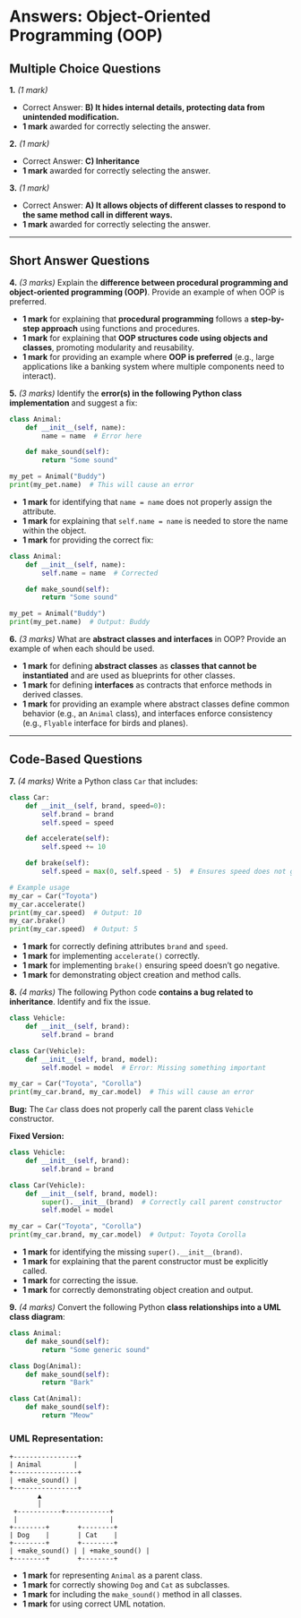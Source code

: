 # **Answers: Object-Oriented Programming (OOP)**

## **Multiple Choice Questions**

**1.** *(1 mark)*  
- Correct Answer: **B) It hides internal details, protecting data from unintended modification.**  
- **1 mark** awarded for correctly selecting the answer.  

**2.** *(1 mark)*  
- Correct Answer: **C) Inheritance**  
- **1 mark** awarded for correctly selecting the answer.  

**3.** *(1 mark)*  
- Correct Answer: **A) It allows objects of different classes to respond to the same method call in different ways.**  
- **1 mark** awarded for correctly selecting the answer.  

---

## **Short Answer Questions**

**4.** *(3 marks)* Explain the **difference between procedural programming and object-oriented programming (OOP)**. Provide an example of when OOP is preferred.
- **1 mark** for explaining that **procedural programming** follows a **step-by-step approach** using functions and procedures.
- **1 mark** for explaining that **OOP structures code using objects and classes**, promoting modularity and reusability.
- **1 mark** for providing an example where **OOP is preferred** (e.g., large applications like a banking system where multiple components need to interact).  

**5.** *(3 marks)* Identify the **error(s) in the following Python class implementation** and suggest a fix:
```python
class Animal:
    def __init__(self, name):
        name = name  # Error here

    def make_sound(self):
        return "Some sound"

my_pet = Animal("Buddy")
print(my_pet.name)  # This will cause an error
```
- **1 mark** for identifying that `name = name` does not properly assign the attribute.
- **1 mark** for explaining that `self.name = name` is needed to store the name within the object.
- **1 mark** for providing the correct fix:
```python
class Animal:
    def __init__(self, name):
        self.name = name  # Corrected

    def make_sound(self):
        return "Some sound"

my_pet = Animal("Buddy")
print(my_pet.name)  # Output: Buddy
```

**6.** *(3 marks)* What are **abstract classes and interfaces** in OOP? Provide an example of when each should be used.
- **1 mark** for defining **abstract classes** as **classes that cannot be instantiated** and are used as blueprints for other classes.
- **1 mark** for defining **interfaces** as contracts that enforce methods in derived classes.
- **1 mark** for providing an example where abstract classes define common behavior (e.g., an `Animal` class), and interfaces enforce consistency (e.g., `Flyable` interface for birds and planes).

---

## **Code-Based Questions**

**7.** *(4 marks)* Write a Python class `Car` that includes:
```python
class Car:
    def __init__(self, brand, speed=0):
        self.brand = brand
        self.speed = speed

    def accelerate(self):
        self.speed += 10

    def brake(self):
        self.speed = max(0, self.speed - 5)  # Ensures speed does not go below 0

# Example usage
my_car = Car("Toyota")
my_car.accelerate()
print(my_car.speed)  # Output: 10
my_car.brake()
print(my_car.speed)  # Output: 5
```
- **1 mark** for correctly defining attributes `brand` and `speed`.
- **1 mark** for implementing `accelerate()` correctly.
- **1 mark** for implementing `brake()` ensuring speed doesn’t go negative.
- **1 mark** for demonstrating object creation and method calls.

**8.** *(4 marks)* The following Python code **contains a bug related to inheritance**. Identify and fix the issue.
```python
class Vehicle:
    def __init__(self, brand):
        self.brand = brand

class Car(Vehicle):
    def __init__(self, brand, model):
        self.model = model  # Error: Missing something important

my_car = Car("Toyota", "Corolla")
print(my_car.brand, my_car.model)  # This will cause an error
```
**Bug:** The `Car` class does not properly call the parent class `Vehicle` constructor.

**Fixed Version:**
```python
class Vehicle:
    def __init__(self, brand):
        self.brand = brand

class Car(Vehicle):
    def __init__(self, brand, model):
        super().__init__(brand)  # Correctly call parent constructor
        self.model = model

my_car = Car("Toyota", "Corolla")
print(my_car.brand, my_car.model)  # Output: Toyota Corolla
```
- **1 mark** for identifying the missing `super().__init__(brand)`.
- **1 mark** for explaining that the parent constructor must be explicitly called.
- **1 mark** for correcting the issue.
- **1 mark** for correctly demonstrating object creation and output.

**9.** *(4 marks)* Convert the following Python **class relationships into a UML class diagram**:
```python
class Animal:
    def make_sound(self):
        return "Some generic sound"

class Dog(Animal):
    def make_sound(self):
        return "Bark"

class Cat(Animal):
    def make_sound(self):
        return "Meow"
```
### **UML Representation:**
```
+----------------+
| Animal        |
+----------------+
| +make_sound() |
+----------------+
       ▲
       │
 +-----------+-----------+
 |                       |
+--------+       +--------+
| Dog    |       | Cat    |
+--------+       +--------+
| +make_sound() | | +make_sound() |
+--------+       +--------+
```
- **1 mark** for representing `Animal` as a parent class.
- **1 mark** for correctly showing `Dog` and `Cat` as subclasses.
- **1 mark** for including the `make_sound()` method in all classes.
- **1 mark** for using correct UML notation.
